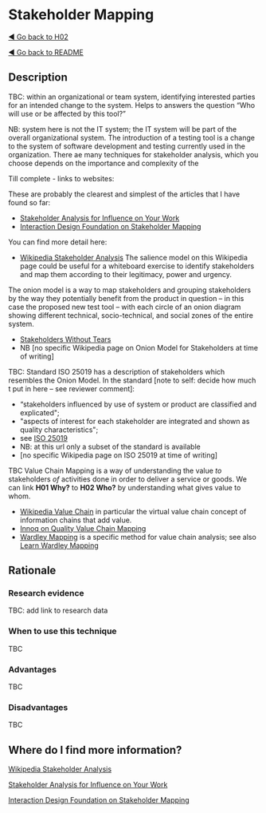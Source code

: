 # Stakeholder Mapping
[◄ Go back to H02](H02-Who-will-use-or-be-affected-by-this-tool.md)

[◄ Go back to README](README.md)

## Description
TBC: within an organizational or team system, identifying interested parties for an intended change to the system. Helps to answers the question “Who will use or be affected by this tool?”

NB: system here is not the IT system; the IT system will be part of the overall organizational system. The introduction of a testing tool is a change to the system of software development and testing currently used in the organization.
There ae many techniques for stakeholder analysis, which you choose depends on the importance and complexity of the 

Till complete - links to websites:

These are probably the clearest and simplest of the articles that I have found so far: 
-	[Stakeholder Analysis for Influence on Your Work](https://www.nngroup.com/articles/stakeholder-analysis/)
-	[Interaction Design Foundation on Stakeholder Mapping](https://www.interaction-design.org/literature/article/map-the-stakeholders)


You can find more detail here:
-	[Wikipedia Stakeholder Analysis]( https://en.wikipedia.org/wiki/Stakeholder_analysis) The salience model on this Wikipedia page could be useful for a whiteboard exercise to identify stakeholders and map them according to their legitimacy, power and urgency.
  
The onion model is a way to map stakeholders and grouping stakeholders by the way they potentially benefit from the product in question – in this case the proposed new test tool – with each circle of an onion diagram showing different technical, socio-technical, and social zones of the entire system. 
-	[Stakeholders Without Tears](https://www.scenarioplus.org.uk/papers/stakeholders_without_tears/stakeholders_without_tears.htm)
-	NB [no specific Wikipedia page on Onion Model for Stakeholders at time of writing] 

TBC: Standard ISO 25019 has a description of stakeholders which resembles the Onion Model. In the standard [note to self: decide how much t put in here – see reviewer comment]:
-	“stakeholders influenced by use of system or product are classified and explicated";
-	"aspects of interest for each stakeholder are integrated and shown as quality characteristics";
-	see [ISO 25019](https://www.iso.org/obp/ui/en/#iso:std:iso-iec:25019:ed-1:v1:en)  
-	NB:  at this url only a subset of the standard is available
-	[no specific Wikipedia page on ISO 25019 at time of writing] 

TBC Value Chain Mapping is a way of understanding the value *to* stakeholders *of* activities done in order to deliver a service or goods. We can link **H01 Why?** to **H02 Who?** by understanding what gives value to whom.
-	[Wikipedia Value Chain]( https://en.wikipedia.org/wiki/Value_chain) in particular the virtual value chain concept of information chains that add value.
-	[Innoq on Quality Value Chain Mapping](https://www.innoq.com/en/blog/2021/10/quality-value-chain-evolution/)
-	[Wardley Mapping]( https://en.wikipedia.org/wiki/Wardley_map) is a specific method for value chain analysis; see also [Learn Wardley Mapping](https://learnwardleymapping.com/)

## Rationale
### Research evidence
TBC: add link to research data

### When to use this technique
TBC

### Advantages
TBC

### Disadvantages
TBC

## Where do I find more information?
[Wikipedia Stakeholder Analysis]( https://en.wikipedia.org/wiki/Stakeholder_analysis) 

[Stakeholder Analysis for Influence on Your Work](https://www.nngroup.com/articles/stakeholder-analysis/)

[Interaction Design Foundation on Stakeholder Mapping](https://www.interaction-design.org/literature/article/map-the-stakeholders)
